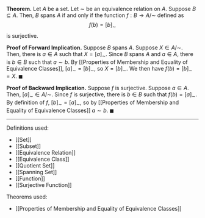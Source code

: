 **Theorem.** Let $A$ be a set. Let $\sim$ be an equivalence relation on $A$. Suppose $B\subseteq A$. Then, $B$ spans $A$ if and only if the function $f:B\to A/{\sim}$ defined as $$f(b)=[b]_{\sim}$$is surjective.

**Proof of Forward Implication.** Suppose $B$ spans $A$. Suppose $X\in A/{\sim}$. Then, there is $a\in A$ such that $X=[a]_{\sim}$. Since $B$ spans $A$ and $a\in A$, there is $b\in B$ such that $a\sim b$. By [[Properties of Membership and Equality of Equivalence Classes]], $[a]_{\sim}=[b]_{\sim}$, so $X=[b]_{\sim}$. We then have $f(b)=[b]_{\sim}=X$. $\blacksquare$

**Proof of Backward Implication.** Suppose $f$ is surjective. Suppose $a\in A$. Then, $[a]_{\sim}\in A/{\sim}$. Since $f$ is surjective, there is $b\in B$ such that $f(b)=[a]_{\sim}$. By definition of $f$, $[b]_{\sim}=[a]_{\sim}$, so by [[Properties of Membership and Equality of Equivalence Classes]] $a\sim b$. $\blacksquare$
***
Definitions used:
- [[Set]]
- [[Subset]]
- [[Equivalence Relation]]
- [[Equivalence Class]]
- [[Quotient Set]]
- [[Spanning Set]]
- [[Function]]
- [[Surjective Function]]

Theorems used:
- [[Properties of Membership and Equality of Equivalence Classes]]